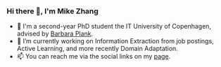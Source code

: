 ### Hi there 👋, I'm Mike Zhang

- 🌱 I'm a second-year PhD student the IT University of Copenhagen, advised by [Barbara Plank](https://bplank.github.io).
- 🔭 I’m currently working on Information Extraction from job postings, Active Learning, and more recently Domain Adaptation.
- 📫 You can reach me via the social links on my [page](https://jjzha.github.io).

<!--
**jjzha/jjzha** is a ✨ _special_ ✨ repository because its `README.md` (this file) appears on your GitHub profile.

Here are some ideas to get you started:

- 🔭 I’m currently working on ...
- 🌱 I’m currently learning ...
- 👯 I’m looking to collaborate on ...
- 🤔 I’m looking for help with ...
- 💬 Ask me about ...
- 📫 How to reach me: ...
- 😄 Pronouns: ...
- ⚡ Fun fact: ...
-->
